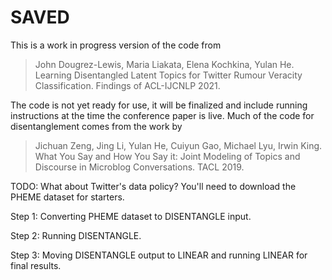 # SAVED

This is a work in progress version of the code from
> John Dougrez-Lewis, Maria Liakata, Elena Kochkina, Yulan He. Learning Disentangled Latent Topics for Twitter Rumour Veracity Classification. Findings of ACL-IJCNLP 2021.

The code is not yet ready for use, it will be finalized and include running instructions at the time the conference paper is live. Much of the code for disentanglement comes from the work by
> Jichuan Zeng, Jing Li, Yulan He, Cuiyun Gao, Michael Lyu, Irwin King. What You Say and How You Say it: Joint Modeling of Topics and Discourse in Microblog Conversations. TACL 2019.

TODO: What about Twitter's data policy?
You'll need to download the PHEME dataset for starters.

Step 1: Converting PHEME dataset to DISENTANGLE input.

Step 2: Running DISENTANGLE.

Step 3: Moving DISENTANGLE output to LINEAR and running LINEAR for final results.
